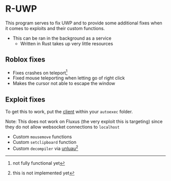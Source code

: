 # R-UWP

This program serves to fix UWP and to provide some additional fixes when it comes to exploits and their custom functions.

- This can be ran in the background as a service
  - Written in Rust takes up very little resources

## Roblox fixes

- Fixes crashes on teleport[^1]
- Fixed mouse teleporting when letting go of right click
- Makes the cursor not able to escape the window

[^1]: not fully functional yet

## Exploit fixes

To get this to work, put the [client](./Client.lua) within your `autoexec` folder.

Note: This does not work on Fluxus (the very exploit this is targeting) since they do not allow websocket connections to `localhost`

- Custom `mousemove` functions
- Custom `setclipboard` function
- Custom `decompiler` via [unluau](https://github.com/valencefun/unluau)[^2]

[^2]: this is not implemented yet